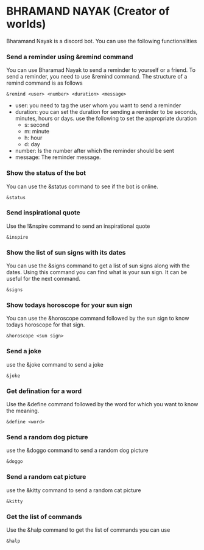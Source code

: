 # BHRAMAND NAYAK (Creator of worlds)

Bharamand Nayak is a discord bot. You can use the following functionalities

### Send a reminder using &remind command

You can use Bharamad Nayak to send a reminder to yourself or a friend. To send a reminder, you need to use &remind command. The structure of a remind command is as follows

```
&remind <user> <number> <duration> <message>
```

- user: you need to tag the user whom you want to send a reminder
- duration: you can set the duration for sending a reminder to be seconds, minutes, hours or days. use the following to set the appropriate duration
  - s: second
  - m: minute
  - h: hour
  - d: day
- number: Is the number after which the reminder should be sent
- message: The reminder message.

### Show the status of the bot

You can use the &status command to see if the bot is online.

```
&status
```

### Send inspirational quote

Use the !&nspire command to send an inspirational quote

```
&inspire
```

### Show the list of sun signs with its dates

You can use the &signs command to get a list of sun signs along with the dates. Using this command you can find what is your sun sign. It can be useful for the next command.

```
&signs
```

### Show todays horoscope for your sun sign

You can use the &horoscope command followed by the sun sign to know todays horoscope for that sign.

```
&horoscope <sun sign>
```

### Send a joke

use the &joke command to send a joke

```
&joke
```

### Get defination for a word

Use the &define command followed by the word for which you want to know the meaning.

```
&define <word>
```

### Send a random dog picture

use the &doggo command to send a random dog picture

```
&doggo
```

### Send a random cat picture

use the &kitty command to send a random cat picture

```
&kitty
```

### Get the list of commands

Use the &halp command to get the list of commands you can use

```
&halp
```
